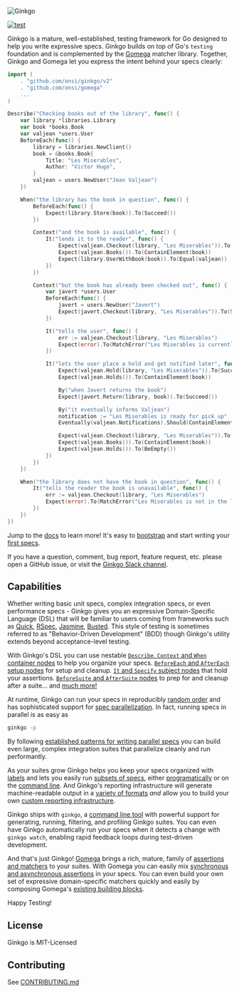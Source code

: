 ![Ginkgo](https://onsi.github.io/ginkgo/images/ginkgo.png)

[![test](https://github.com/onsi/ginkgo/workflows/test/badge.svg?branch=master)](https://github.com/onsi/ginkgo/actions?query=workflow%3Atest+branch%3Amaster)

Ginkgo is a mature, well-established, testing framework for Go designed to help you write expressive specs.  Ginkgo builds on top of Go's `testing` foundation and is complemented by the [Gomega](https://github.com/onsi/gomega) matcher library.  Together, Ginkgo and Gomega let you express the intent behind your specs clearly:

```go
import (
    . "github.com/onsi/ginkgo/v2"
    . "github.com/onsi/gomega"
    ...
)

Describe("Checking books out of the library", func() {
    var library *libraries.Library
    var book *books.Book
    var valjean *users.User
    BeforeEach(func() {
        library = libraries.NewClient()
        book = &books.Book{
            Title: "Les Miserables",
            Author: "Victor Hugo",
        }
        valjean = users.NewUser("Jean Valjean")
    })

    When("the library has the book in question", func() {
        BeforeEach(func() {
            Expect(library.Store(book)).To(Succeed())
        })

        Context("and the book is available", func() {
            It("lends it to the reader", func() {
                Expect(valjean.Checkout(library, "Les Miserables")).To(Succeed())
                Expect(valjean.Books()).To(ContainElement(book))
                Expect(library.UserWithBook(book)).To(Equal(valjean))
            })
        })

        Context("but the book has already been checked out", func() {
            var javert *users.User
            BeforeEach(func() {
                javert = users.NewUser("Javert")
                Expect(javert.Checkout(library, "Les Miserables")).To(Succeed())
            })

            It("tells the user", func() {
                err := valjean.Checkout(library, "Les Miserables")
                Expect(error).To(MatchError("Les Miserables is currently checked out"))
            })

            It("lets the user place a hold and get notified later", func() {
                Expect(valjean.Hold(library, "Les Miserables")).To(Succeed())
                Expect(valjean.Holds()).To(ContainElement(book))

                By("when Javert returns the book")
                Expect(javert.Return(library, book)).To(Succeed())

                By("it eventually informs Valjean")
                notification := "Les Miserables is ready for pick up"
                Eventually(valjean.Notifications).Should(ContainElement(notification))

                Expect(valjean.Checkout(library, "Les Miserables")).To(Succeed())
                Expect(valjean.Books()).To(ContainElement(book))
                Expect(valjean.Holds()).To(BeEmpty())
            })
        })  
    })

    When("the library does not have the book in question", func() {
        It("tells the reader the book is unavailable", func() {
            err := valjean.Checkout(library, "Les Miserables")
            Expect(error).To(MatchError("Les Miserables is not in the library catalog"))
        })
    })
})
```

Jump to the [docs](https://onsi.github.io/ginkgo/) to learn more!  It's easy to [bootstrap](https://onsi.github.io/ginkgo/#bootstrapping-a-suite) and start writing your [first specs](https://onsi.github.io/ginkgo/#adding-specs-to-a-suite).

If you have a question, comment, bug report, feature request, etc. please open a GitHub issue, or visit the [Ginkgo Slack channel](https://app.slack.com/client/T029RQSE6/CQQ50BBNW).

## Capabilities

Whether writing basic unit specs, complex integration specs, or even performance specs - Ginkgo gives you an expressive Domain-Specific Language (DSL) that will be familiar to users coming from frameworks such as [Quick](https://github.com/Quick/Quick), [RSpec](https://rspec.info), [Jasmine](https://jasmine.github.io), [Busted](https://olivinelabs.com/busted/).  This style of testing is sometimes referred to as "Behavior-Driven Development" (BDD) though Ginkgo's utility extends beyond acceptance-level testing.

With Ginkgo's DSL you can use nestable [`Describe`, `Context` and `When` container nodes](https://onsi.github.io/ginkgo/#organizing-specs-with-container-nodes) to help you organize your specs.  [`BeforeEach` and `AfterEach` setup nodes](https://onsi.github.io/ginkgo/#extracting-common-setup-beforeeach) for setup and cleanup.  [`It` and `Specify` subject nodes](https://onsi.github.io/ginkgo/#spec-subjects-it) that hold your assertions. [`BeforeSuite` and `AfterSuite` nodes](https://onsi.github.io/ginkgo/#suite-setup-and-cleanup-beforesuite-and-aftersuite) to prep for and cleanup after a suite... and [much more!](https://onsi.github.io/ginkgo/#writing-specs)

At runtime, Ginkgo can run your specs in reproducibly [random order](https://onsi.github.io/ginkgo/#spec-randomization) and has sophisticated support for [spec parallelization](https://onsi.github.io/ginkgo/#spec-parallelization).  In fact, running specs in parallel is as easy as

```bash
ginkgo -p
```

By following [established patterns for writing parallel specs](https://onsi.github.io/ginkgo/#patterns-for-parallel-integration-specs) you can build even large, complex integration suites that parallelize cleanly and run performantly.

As your suites grow Ginkgo helps you keep your specs organized with [labels](https://onsi.github.io/ginkgo/#spec-labels) and lets you easily run [subsets of specs](https://onsi.github.io/ginkgo/#filtering-specs), either [programatically](https://onsi.github.io/ginkgo/#focused-specs) or on the [command line](https://onsi.github.io/ginkgo/#combining-filters).  And Ginkgo's reporting infrastructure will generate machine-readable output in a [variety of formats](https://onsi.github.io/ginkgo/#generating-machine-readable-reports) _and_ allow you to build your own [custom reporting infrastructure](https://onsi.github.io/ginkgo/#generating-reports-programmatically).

Ginkgo ships with `ginkgo`, a [command line tool](https://onsi.github.io/ginkgo/#ginkgo-cli-overview) with powerful support for generating, running, filtering, and profiling Ginkgo suites.  You can even have Ginkgo automatically run your specs when it detects a change with `ginkgo watch`, enabling rapid feedback loops during test-driven development.

And that's just Ginkgo!  [Gomega](https://onsi.github.io/gomega/) brings a rich, mature, family of [assertions and matchers](https://onsi.github.io/gomega/#provided-matchers) to your suites.  With Gomega you can easily mix [synchronous and asynchronous assertions](https://onsi.github.io/ginkgo/#patterns-for-asynchronous-testing) in your specs.  You can even build your own set of expressive domain-specific matchers quickly and easily by composing Gomega's [existing building blocks](https://onsi.github.io/ginkgo/#building-custom-matchers).

Happy Testing!

## License

Ginkgo is MIT-Licensed

## Contributing

See [CONTRIBUTING.md](CONTRIBUTING.md)
